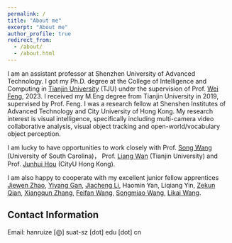 ```yaml
---
permalink: /
title: "About me"
excerpt: "About me"
author_profile: true
redirect_from: 
  - /about/
  - /about.html
---
```



I am an assistant professor at Shenzhen University of Advanced Technology. I got my Ph.D. degree at the College of Intelligence and Computing in [Tianjin University](http://www.tju.edu.cn/) (TJU) under the supervision of Prof. [Wei Feng](http://cic.tju.edu.cn/faculty/fengwei/index.html), 2023. 
I received my M.Eng degree from Tianjin University in 2019, supervised by Prof. Feng. I was a research fellow at Shenshen Institutes of Advanced Technology and City University of Hong Kong.
My research interest is visual intelligence, specifically including multi-camera video collaborative analysis, visual object tracking and open-world/vocabulary object perception.

I am lucky to have opportunities to work closely with Prof. [Song Wang](https://cse.sc.edu/~songwang/) (University of South Carolina)， Prof. [Liang Wan](http://cic.tju.edu.cn/faculty/lwan/index.html) (Tianjin University) and Prof. [Junhui Hou](http://www.cityu.edu.hk/stfprofile/csjhhou.htm) (CityU Hong Kong).

I am also happy to cooperate with my excellent junior fellow apprentices [Jiewen Zhao](https://scholar.google.com/citations?user=kjDZaX8AAAAJ&hl=zh-CN), [Yiyang Gan](https://scholar.google.com/citations?user=TO3J9vgAAAAJ&hl=zh-CN), [Jiacheng Li](https://scholar.google.com.hk/citations?user=FDDnwyYAAAAJ&hl=zh-CN), Haomin Yan, Liqiang Yin, [Zekun Qian](https://scholar.google.com.hk/citations?user=ZxANT60AAAAJ&hl=zh-CN), [Xiangqun Zhang](https://scholar.google.com.hk/citations?user=eVeaRp0AAAAJ&hl=zh-CN), [Feifan Wang](https://scholar.google.com.hk/citations?user=ZxANT60AAAAJ&hl=zh-CN), [Songmiao Wang](https://scholar.google.com.hk/citations?user=2buOSJsAAAAJ&hl=zh-CN), [Likai Wang](https://scholar.google.com.hk/citations?user=eayfW3sAAAAJ&hl=zh-CN).

## Contact Information

Email: hanruize [@] suat-sz [dot] edu [dot] cn

